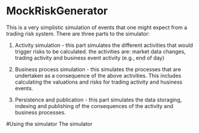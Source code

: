 # MockRiskGenerator
This is a very simplistic simulation of events that one might expect from a trading risk system.  There are
three parts to the simulator:

1) Activity simulation - this part simulates the different activities that would trigger risks to be calculated.
the activities are:  market data changes, trading activity and business event activity (e.g., end of day)

2) Business process simulation - this simulates the processes that are undertaken as a consequence of the 
above activities.  This includes calculating the valuations and risks for trading activity and husiness events.

3) Persistence and publication - this part simulates the data storaging, indexing and publishing of the 
consequences of the activity and business processes.


#Using the simulator
The simulator 
